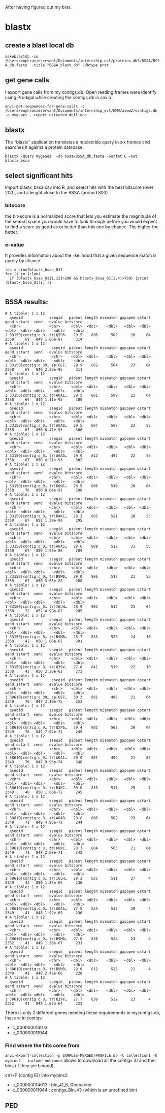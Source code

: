 After having figured out my bins. 
# blastx

## create a blast local db 
`makeblastdb -in /Users/euphrasieservant/Documents/internship_ecl/proteins_db2/BSSA/BSSA_db.fasta  -title "BSSA_blast_db" -dbtype prot`

## get gene calls
I export gene calls from my contigs.db. Open reading frames were identify using Prodigal while creating the contigs.db in anvio.

`anvi-get-sequences-for-gene-calls -c /Users/euphrasieservant/Documents/internship_ecl/EMW/asmw2/contigs.db   -o mygenes --report-extended-deflines`

## blastx 
The “blastx” application translates a nucleotide query in six frames and searches it against a protein database.

`blastx -query mygenes  -db bssa/BSSA_db.fasta -outfmt 6 -out blastx_bssa`

## select significant hits
Import blastx_bssa.csv into R, and select hits with the best bitscore (over 200), and a lenght close to the BSSA (around 800)

### bitscore 
the bit-score is a normalized score that lets you estimate the magnitude of the search space you would have to look through before you would expect to find a score as good as or better than this one by chance. The higher the better. 

### e-value 
It provides information about the likelihood that a given sequence match is purely by chance. 

```
len = nrow(blastx_bssa_01)
for (i in 1:len) 
  if (blastx_bssa_01[i,12]>200 && blastx_bssa_01[i,4]>750) {print (blastx_bssa_01[i,])}
  
```

## BSSA results:

```
# A tibble: 1 x 12
  qseqid            sseqid   pident length mismatch gapopen qstart  qend sstart  send   evalue bitscore
  <chr>             <chr>     <dbl>  <dbl>    <dbl>   <dbl>  <dbl> <dbl>  <dbl> <dbl>    <dbl>    <dbl>
1 33150|contig:c_0… tr|Q5P6…   29.5    806      502      20     64  2358     69   849 1.06e-97      314
# A tibble: 1 x 12
  qseqid             sseqid  pident length mismatch gapopen qstart  qend sstart  send   evalue bitscore
  <chr>              <chr>    <dbl>  <dbl>    <dbl>   <dbl>  <dbl> <dbl>  <dbl> <dbl>    <dbl>    <dbl>
1 33150|contig:c_00… sp|O87…   29.9    802      504      23     64  2358     69   849 2.26e-96      311
# A tibble: 1 x 12
  qseqid            sseqid   pident length mismatch gapopen qstart  qend sstart  send   evalue bitscore
  <chr>             <chr>     <dbl>  <dbl>    <dbl>   <dbl>  <dbl> <dbl>  <dbl> <dbl>    <dbl>    <dbl>
1 33150|contig:c_0… tr|A0A1…   29.5    801      509      22     64  2358     69   849 1.11e-95      309
# A tibble: 1 x 12
  qseqid            sseqid   pident length mismatch gapopen qstart  qend sstart  send   evalue bitscore
  <chr>             <chr>     <dbl>  <dbl>    <dbl>   <dbl>  <dbl> <dbl>  <dbl> <dbl>    <dbl>    <dbl>
1 33150|contig:c_0… tr|A0A0…   29.5    807      507      23     55  2358     67   850 6.47e-95      306
# A tibble: 1 x 12
  qseqid            sseqid   pident length mismatch gapopen qstart  qend sstart  send   evalue bitscore
  <chr>             <chr>     <dbl>  <dbl>    <dbl>   <dbl>  <dbl> <dbl>  <dbl> <dbl>    <dbl>    <dbl>
1 33150|contig:c_0… tr|A0A0…   29.9    812      497      22     55  2358     67   850 4.21e-93      302
# A tibble: 1 x 12
  qseqid            sseqid   pident length mismatch gapopen qstart  qend sstart  send   evalue bitscore
  <chr>             <chr>     <dbl>  <dbl>    <dbl>   <dbl>  <dbl> <dbl>  <dbl> <dbl>    <dbl>    <dbl>
1 33150|contig:c_0… tr|K0NC…   28.5    806      510      20     64  2358     70   850 8.04e-91      296
# A tibble: 1 x 12
  qseqid            sseqid   pident length mismatch gapopen qstart  qend sstart  send   evalue bitscore
  <chr>             <chr>     <dbl>  <dbl>    <dbl>   <dbl>  <dbl> <dbl>  <dbl> <dbl>    <dbl>    <dbl>
1 33150|contig:c_0… tr|R4KC…   28.3    805      521      20     55  2358     67   852 1.29e-90      295
# A tibble: 1 x 12
  qseqid            sseqid   pident length mismatch gapopen qstart  qend sstart  send   evalue bitscore
  <chr>             <chr>     <dbl>  <dbl>    <dbl>   <dbl>  <dbl> <dbl>  <dbl> <dbl>    <dbl>    <dbl>
1 33150|contig:c_0… tr|A0A5…   28.6    809      512      21     55  2358     67   850 1.96e-88      289
# A tibble: 1 x 12
  qseqid            sseqid   pident length mismatch gapopen qstart  qend sstart  send   evalue bitscore
  <chr>             <chr>     <dbl>  <dbl>    <dbl>   <dbl>  <dbl> <dbl>  <dbl> <dbl>    <dbl>    <dbl>
1 33150|contig:c_0… tr|B9M0…   29.0    806      512      21     55  2358     67   850 3.65e-88      288
# A tibble: 1 x 12
  qseqid            sseqid   pident length mismatch gapopen qstart  qend sstart  send   evalue bitscore
  <chr>             <chr>     <dbl>  <dbl>    <dbl>   <dbl>  <dbl> <dbl>  <dbl> <dbl>    <dbl>    <dbl>
1 33150|contig:c_0… tr|I6LH…   28.9    802      512      23     64  2358     72   852 4.98e-87      285
# A tibble: 1 x 12
  qseqid            sseqid   pident length mismatch gapopen qstart  qend sstart  send   evalue bitscore
  <chr>             <chr>     <dbl>  <dbl>    <dbl>   <dbl>  <dbl> <dbl>  <dbl> <dbl>    <dbl>    <dbl>
1 33150|contig:c_0… tr|B9M0…   28.7    833      520      24     10  2358     42   850 1.06e-85      281
# A tibble: 1 x 12
  qseqid            sseqid   pident length mismatch gapopen qstart  qend sstart  send   evalue bitscore
  <chr>             <chr>     <dbl>  <dbl>    <dbl>   <dbl>  <dbl> <dbl>  <dbl> <dbl>    <dbl>    <dbl>
1 33150|contig:c_0… tr|Q39V…   27.6    841      519      22     10  2358     42   850 2.20e-82      273
# A tibble: 1 x 12
  qseqid             sseqid  pident length mismatch gapopen qstart  qend sstart  send   evalue bitscore
  <chr>              <chr>    <dbl>  <dbl>    <dbl>   <dbl>  <dbl> <dbl>  <dbl> <dbl>    <dbl>    <dbl>
1 38610|contig:c_00… sp|O87…   30.3    801      496      21     64  2349     70   847 3.10e-75      253
# A tibble: 1 x 12
  qseqid            sseqid   pident length mismatch gapopen qstart  qend sstart  send   evalue bitscore
  <chr>             <chr>     <dbl>  <dbl>    <dbl>   <dbl>  <dbl> <dbl>  <dbl> <dbl>    <dbl>    <dbl>
1 38610|contig:c_0… tr|Q5P6…   29.4    802      502      20     64  2349     70   847 7.04e-74      249
# A tibble: 1 x 12
  qseqid            sseqid   pident length mismatch gapopen qstart  qend sstart  send   evalue bitscore
  <chr>             <chr>     <dbl>  <dbl>    <dbl>   <dbl>  <dbl> <dbl>  <dbl> <dbl>    <dbl>    <dbl>
1 38610|contig:c_0… tr|A0A1…   30.0    801      499      21     64  2349     70   847 9.95e-74      248
# A tibble: 1 x 12
  qseqid            sseqid   pident length mismatch gapopen qstart  qend sstart  send   evalue bitscore
  <chr>             <chr>     <dbl>  <dbl>    <dbl>   <dbl>  <dbl> <dbl>  <dbl> <dbl>    <dbl>    <dbl>
1 38610|contig:c_0… tr|R4KC…   30.0    833      511      25      1  2349     40   850 1.66e-72      245
# A tibble: 1 x 12
  qseqid            sseqid   pident length mismatch gapopen qstart  qend sstart  send   evalue bitscore
  <chr>             <chr>     <dbl>  <dbl>    <dbl>   <dbl>  <dbl> <dbl>  <dbl> <dbl>    <dbl>    <dbl>
1 38610|contig:c_0… tr|A0A0…   28.8    806      502      23     64  2349     71   848 4.95e-72      244
# A tibble: 1 x 12
  qseqid            sseqid   pident length mismatch gapopen qstart  qend sstart  send   evalue bitscore
  <chr>             <chr>     <dbl>  <dbl>    <dbl>   <dbl>  <dbl> <dbl>  <dbl> <dbl>    <dbl>    <dbl>
1 38610|contig:c_0… tr|K0NC…   28.7    804      505      21     64  2349     71   848 2.08e-71      242
# A tibble: 1 x 12
  qseqid            sseqid   pident length mismatch gapopen qstart  qend sstart  send   evalue bitscore
  <chr>             <chr>     <dbl>  <dbl>    <dbl>   <dbl>  <dbl> <dbl>  <dbl> <dbl>    <dbl>    <dbl>
1 38610|contig:c_0… tr|I6LH…   29.2    835      511      27      4  2349     43   850 1.85e-69      236
# A tibble: 1 x 12
  qseqid            sseqid   pident length mismatch gapopen qstart  qend sstart  send   evalue bitscore
  <chr>             <chr>     <dbl>  <dbl>    <dbl>   <dbl>  <dbl> <dbl>  <dbl> <dbl>    <dbl>    <dbl>
1 38610|contig:c_0… tr|A0A5…   27.8    824      537      20      4  2349     41   848 1.92e-69      236
# A tibble: 1 x 12
  qseqid            sseqid   pident length mismatch gapopen qstart  qend sstart  send   evalue bitscore
  <chr>             <chr>     <dbl>  <dbl>    <dbl>   <dbl>  <dbl> <dbl>  <dbl> <dbl>    <dbl>    <dbl>
1 38610|contig:c_0… tr|B9M0…   27.8    836      524      23      4  2352     41   849 1.38e-67      231
# A tibble: 1 x 12
  qseqid            sseqid   pident length mismatch gapopen qstart  qend sstart  send   evalue bitscore
  <chr>             <chr>     <dbl>  <dbl>    <dbl>   <dbl>  <dbl> <dbl>  <dbl> <dbl>    <dbl>    <dbl>
1 38610|contig:c_0… tr|B9M0…   28.0    832      525      21      4  2349     41   848 2.48e-66      228
# A tibble: 1 x 12
  qseqid            sseqid   pident length mismatch gapopen qstart  qend sstart  send   evalue bitscore
  <chr>             <chr>     <dbl>  <dbl>    <dbl>   <dbl>  <dbl> <dbl>  <dbl> <dbl>    <dbl>    <dbl>
1 38610|contig:c_0… tr|Q39V…   27.7    838      522      23      4  2352     41   849 1.03e-64      223
```
There is only 2 different genes meeting these requirements in mycontigs.db, that are in contigs:

- c_000000014013
- c_000000011944

### Find where the hits come from 
`anvi-export-collection -p SAMPLES-MERGED/PROFILE.db -C collection1 -O mybins2 --include-unbinned` allows to download all the contigs ID and their bins (if they are binned). 

ctrl+F {contig ID} into mybins2 

- c\_000000014013 : bin\_41_6, Geobacter
- c\_000000011944 : contigs\_Bin_43 (which is an unrefined bin)

## PED 





